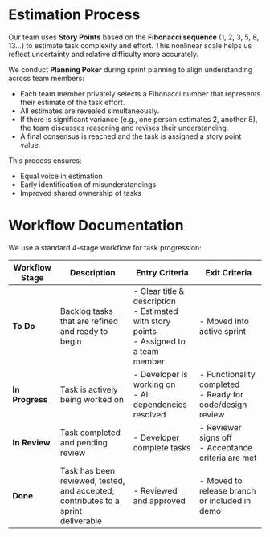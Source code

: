 # Estimation Process
Our team uses **Story Points** based on the **Fibonacci sequence** (1, 2, 3, 5, 8, 13...) to estimate task complexity and effort. This nonlinear scale helps us reflect uncertainty and relative difficulty more accurately.

We conduct **Planning Poker** during sprint planning to align understanding across team members:

- Each team member privately selects a Fibonacci number that represents their estimate of the task effort.
- All estimates are revealed simultaneously.
- If there is significant variance (e.g., one person estimates 2, another 8), the team discusses reasoning and revises their understanding.
- A final consensus is reached and the task is assigned a story point value.

This process ensures:
- Equal voice in estimation
- Early identification of misunderstandings
- Improved shared ownership of tasks



# Workflow Documentation

We use a standard 4-stage workflow for task progression:

| Workflow Stage | Description                                                                                     | Entry Criteria                                               | Exit Criteria                                                  |
|----------------|-------------------------------------------------------------------------------------------------|--------------------------------------------------------------|----------------------------------------------------------------|
| **To Do**       | Backlog tasks that are refined and ready to begin                                 | - Clear title & description<br>- Estimated with story points<br>- Assigned to a team member | - Moved into active sprint     |
| **In Progress** | Task is actively being worked on                                                                | - Developer is working on<br>- All dependencies resolved      | - Functionality completed<br>- Ready for code/design review   |
| **In Review**   | Task completed and pending review                                   | - Developer complete tasks             | - Reviewer signs off<br>- Acceptance criteria are met         |
| **Done**        | Task has been reviewed, tested, and accepted; contributes to a sprint deliverable               | - Reviewed and approved                       | - Moved to release branch or included in demo                 |